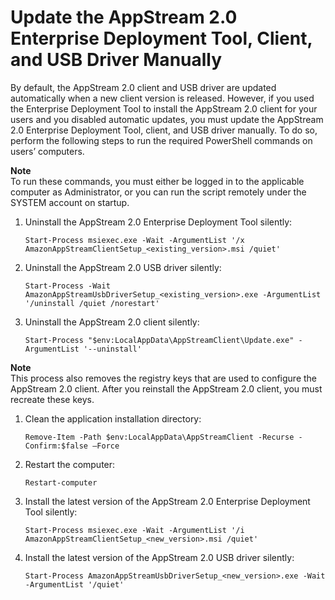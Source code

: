 # Update the AppStream 2\.0 Enterprise Deployment Tool, Client, and USB Driver Manually<a name="update-enterprise-deployment-tool-client-usb-driver-manually"></a>

By default, the AppStream 2\.0 client and USB driver are updated automatically when a new client version is released\. However, if you used the Enterprise Deployment Tool to install the AppStream 2\.0 client for your users and you disabled automatic updates, you must update the AppStream 2\.0 Enterprise Deployment Tool, client, and USB driver manually\. To do so, perform the following steps to run the required PowerShell commands on users’ computers\. 

**Note**  
To run these commands, you must either be logged in to the applicable computer as Administrator, or you can run the script remotely under the SYSTEM account on startup\.

1. Uninstall the AppStream 2\.0 Enterprise Deployment Tool silently:

   ```
   Start-Process msiexec.exe -Wait -ArgumentList '/x AmazonAppStreamClientSetup_<existing_version>.msi /quiet'
   ```

1. Uninstall the AppStream 2\.0 USB driver silently:

   ```
   Start-Process -Wait AmazonAppStreamUsbDriverSetup_<existing_version>.exe -ArgumentList '/uninstall /quiet /norestart'
   ```

1. Uninstall the AppStream 2\.0 client silently:

   ```
   Start-Process "$env:LocalAppData\AppStreamClient\Update.exe" -ArgumentList '--uninstall'
   ```
**Note**  
This process also removes the registry keys that are used to configure the AppStream 2\.0 client\. After you reinstall the AppStream 2\.0 client, you must recreate these keys\.

1. Clean the application installation directory:

   ```
   Remove-Item -Path $env:LocalAppData\AppStreamClient -Recurse -Confirm:$false –Force 
   ```

1. Restart the computer:

   ```
   Restart-computer
   ```

1. Install the latest version of the AppStream 2\.0 Enterprise Deployment Tool silently:

   ```
   Start-Process msiexec.exe -Wait -ArgumentList '/i AmazonAppStreamClientSetup_<new_version>.msi /quiet'
   ```

1. Install the latest version of the AppStream 2\.0 USB driver silently:

   ```
   Start-Process AmazonAppStreamUsbDriverSetup_<new_version>.exe -Wait -ArgumentList '/quiet'
   ```